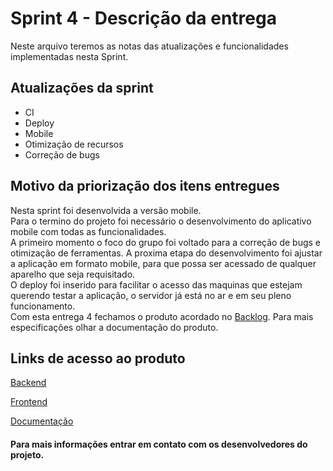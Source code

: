 # Sprint 4 - Descrição da entrega

Neste arquivo teremos as notas das atualizações e funcionalidades implementadas nesta Sprint.

## Atualizações da sprint

* CI
* Deploy
* Mobile
* Otimização de recursos
* Correção de bugs 

## Motivo da priorização dos itens entregues

 Nesta sprint foi desenvolvida a versão mobile.<br/>
 Para o termino do projeto foi necessário o desenvolvimento do aplicativo mobile com todas as funcionalidades.<br/>
 A primeiro momento o foco do grupo foi voltado para a correção de bugs e otimização de ferramentas. A proxima etapa do desenvolvimento foi ajustar a aplicação em formato mobile, para que possa ser acessado de qualquer aparelho que seja requisitado.<br/>
 O deploy foi inserido para facilitar o acesso das maquinas que estejam querendo testar a aplicação, o servidor já está no ar e em seu pleno funcionamento.<br/>
 Com esta entrega 4 fechamos o produto acordado no [Backlog](https://github.com/Cars-on/Carson-docs/blob/master/README.md#backlog-do-projeto). Para mais especificações olhar a documentação do produto.<br/>

## Links de acesso ao produto

[Backend](https://github.com/Cars-on/Carson-api)

[Frontend](https://github.com/Cars-on/Carson-web)

[Documentação](https://github.com/Cars-on/Carson-docs)

#### Para mais informações entrar em contato com os desenvolvedores do projeto.
